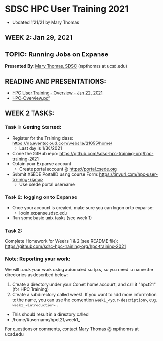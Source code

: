 # SDSC HPC User Training 2021
* Updated 1/21/21 by Mary Thomas

## WEEK 2: Jan 29, 2021

## TOPIC:  Running Jobs on Expanse
**Presented By:** [Mary Thomas, SDSC](https://hpc-students.sdsc.edu/instr_bios/mary_thomas.html) (mpthomas at ucsd.edu)

## READING AND PRESENTATIONS:
* [HPC User Training - Overview - Jan 22, 2021](./hpc-user-training-overview-jan-22-2021.pdf)
* [HPC-Overview.pdf](./hpc-overview.pdf)

## WEEK 2 TASKS:

### Task 1: Getting Started:
* Register for the Training class: https://na.eventscloud.com/website/21055/home/
   * Last day is 1/30/2021
* Clone the GitHub repo: https://github.com/sdsc-hpc-training-org/hpc-training-2021
* Obtain your Expanse  account
   * Create portal account @ https://portal.xsede.org 
* Submit XSEDE PortalID using course Form:  https://tinyurl.com/hpc-user-training-signup
   * Use xsede portal username

### Task 2:  logging on to Expanse
* Once your account is created, make sure you can logon onto expanse:
   * login.expanse.sdsc.edu
* Run some basic unix tasks (see week 1)

### Task 2: 
Complete Homework for Weeks 1 & 2 (see README file):
https://github.com/sdsc-hpc-training-org/hpc-training-2021

### Note:  Reporting your work:
We will track your work using automated scripts, so you need to name the directories as described below:

1. Create a directory under your Comet home account, and call it "hpct21" (for HPC Training)
2. Create a subdirectory called week1. If you want to add more information to the name, you can
use the convention `week1_<your-description>`, e.g. `week1_<introduction>` .
* This should result in a directory called 
*	/home/#username/hpct21/week1_<your-description>


For questions or comments, contact Mary Thomas @ mpthomas  at  ucsd.edu
